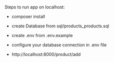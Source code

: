 
Steps to run app on localhost:

- composer install

- create Database from sql/products_products.sql

- create .env from .env.example
  
- configure your database connection in .env file

- http://localhost:8000/product/add


